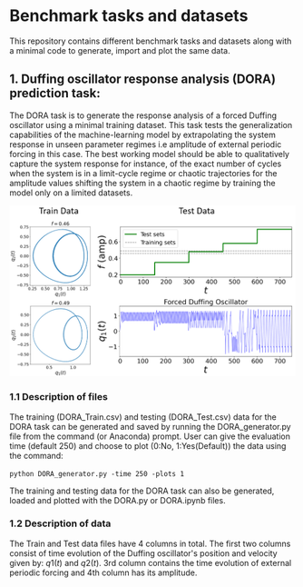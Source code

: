 # Benchmark tasks and datasets

This repository contains different benchmark tasks and datasets along with a minimal code to generate, import and plot the same data.

## 1. Duffing oscillator response analysis (DORA) prediction task:

The DORA task is to generate the response analysis of a forced Duffing oscillator using a minimal training dataset. This task tests the generalization capabilities of the machine-learning model by extrapolating the system response in unseen parameter regimes i.e amplitude of external periodic forcing in this case. The best working model should be able to qualitatively capture the system response for instance, of the exact number of cycles when the system is in a limit-cycle regime or chaotic trajectories for the amplitude values shifting the system in a chaotic regime by training the model only on a limited datasets.

<p align="center">
<img src="https://github.com/maneesh51/Benchmark-Tasks/blob/bb41fa278823815ca984b40db618be6f6e0459e3/DORA_3.png">
</p>

### 1.1 Description of files
The training (DORA_Train.csv) and testing (DORA_Test.csv) data for the DORA task can be generated and saved by running the DORA_generator.py file from the command (or Anaconda) prompt. User can give the evaluation time (default 250) and choose to plot (0:No, 1:Yes(Default)) the data using the command:

```python DORA_generator.py -time 250 -plots 1```

The training and testing data for the DORA task can also be generated, loaded and plotted with the DORA.py or DORA.ipynb files.

### 1.2 Description of data
The Train and Test data files have 4 columns in total. The first two columns consist of time evolution of the Duffing oscillator's position and velocity given by: $q1(t)$ and $q2(t)$. 3rd column contains the time evolution of external periodic forcing and 4th column has its amplitude.
